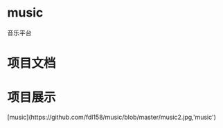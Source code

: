 # music
音乐平台
# 项目文档

# 项目展示

<p>[music](https://github.com/fdl158/music/blob/master/music2.jpg,'music')</p>
